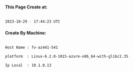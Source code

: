 
   
#### This Page Create at:

```bash

2023-10-29 - 17:44:23 UTC

```

#### Create By Machine:

```bash

Host Name : fv-az441-541

platform  : Linux-6.2.0-1015-azure-x86_64-with-glibc2.35

Ip Local  : 10.1.0.13

```

